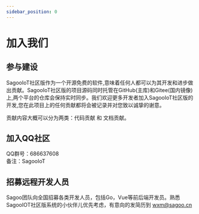 ```yaml
---
sidebar_position: 0
---
```

# 加入我们

## 参与建设

SagooIoT社区版作为一个开源免费的软件,意味着任何人都可以为其开发和进步做出贡献。SagooIoT社区版的项目源码同时托管在GitHub(主库)和Gitee(国内镜像)上,两个平台的仓库会保持实时同步。我们欢迎更多开发者加入SagooIoT社区版的开发,您在此项目上的任何贡献都将会被记录并对您致以诚挚的谢意。

贡献内容大概可以分为两类：代码贡献 和 文档贡献。

## 加入QQ社区

QQ群号：686637608       
备注：SagooIoT


## 招募远程开发人员
Sagoo团队向全国招募各类开发人员，包括Go，Vue等前后端开发员。熟悉SagooIOT社区版系统的小伙伴儿优先考虑，有意向的发简历到 wxm@sagoo.cn

